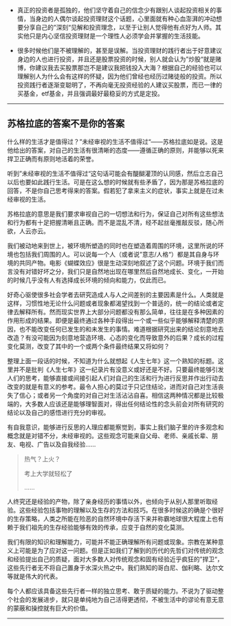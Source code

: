 - 真正的投资者是孤独的，他们坚守着自己的信念少有跟别人谈起投资相关的事情，当身边的人偶尔谈起投资理财这个话题，心里面就有种心血澎湃的冲动想要分享自己的”深刻“见解和投资理念，以至于让别人觉得他有点好为人师。其实他只是内心坚信投资理财是一个理性人必须学会并掌握的生活技能。

- 很多时候他们是不被理解的，甚至是误解。当投资理财的践行者出于好意建议身边的人也进行投资，并且还是股票投资的时候，别人就会认为”炒股“就是赌博，你建议我去买股票那岂不是建议我把钱投入大海？根据自己的经验也可以理解别人为什么会有这样的怀疑，因为他们曾经也经历过赌徒般的投资。所以投资践行者逐渐变聪明了，不再向毫无投资经验的人建议买股票，而已一律的买基金，etf基金，并且强调最好最稳妥的方式是定投。


---------

## 苏格拉底的答案不是你的答案


什么样的生活才是值得过？”未经审视的生活不值得过“——苏格拉底如是说。这是他给出的答案，对自己的生活有很清晰的态度——遵循正确的原则，并能够以死来捍卫正确而有原则地活着的荣誉。

听到”未经审视的生活不值得过“这句话可能会有醍醐灌顶的认同感，然后立志自己以后也要如此践行生活。可是在这么想的时候就有些矛盾了，因为那是苏格拉底的回答，不是你自己思考得来的答案。假若犯了拿来主义的症状，事实上就是在过未经审视的生活。

苏格拉底的意思是我们要求审视自己的一切想法和行为，保证自己对所有这些想法和行为都有十足把握清晰且正确。而不是混乱不清，经不起丝毫推敲反驳，随心所欲，人云亦云。

我们被动地来到世上，被环境所塑造的同时也在塑造着周围的环境，这里所说的环境也包括我们周围的人。可以说每一个人（或者说”意志/人格“）都是其自身与环境的共同产物。电影《蝴蝶效应》很是生动深刻地叙述了这个问题。环境于我们而言没有对错好坏之分，我们只是自然地出现在哪里然后自然地成长、变化，一开始的时候几乎没有人有选择成长环境的倾向和能力，仅此而已。

好奇心驱使很多社会学者去研究造成人与人之间差别的主要因素是什么。人类就是这样，习惯性地无论什么问题或者现象都渴望找到一个普适的，统一的结论或者定律去解释所有。然而现实世界上大部分问题都没有那么简单，往往是在多种因素的作用形成的结果。即便是最终通过各种手段得出一个或一些似乎能够解释清楚的原因，也不能改变任何已发生的和未发生的事情。难道根据研究出来的结论刻意地去改造？有没可能因为刻意地营造环境、心态的变化而导致意外的后果？成长的过程变化莫测，改变了其中的一个或两个条件最终结果又将如何？

整理上面一段话的时候，不知道为什么就想起《人生七年》这一个熟知的标题。这里并不是批判《人生七年》这一纪录片有没意义或好还是不好。只要最终能够引发人们的思考，能够直接或间接引起人们对自己的生活和行为进行反思并作出行动去改变的就是有意义的参考。最令人担心的莫过于只记住结论，进而对自己对生活丧失了信心；或者另一个角度的对自己对生活沾沾自喜。相信这两种情况都是比较极端的，大多数人应该还是能够理智面对，得出任何结论性的念头前会对所有研究的结论以及自己的感悟进行充分的审视。

有自我意识，能够进行反思的人理应都能察觉到，事实上我们脑子里的许多观念和概念就是对错不分，未经审视的。这些观念可能来自父母、老师、亲戚长辈、朋友、电视、广告以及自我经验……


> 热气？上火？
> 
> 考上大学就轻松了
> 
> ……

人终究还是经验的产物，除了亲身经历的事情以外，也倾向于从别人那里听取经验。这些经验包括事物的理解以及生存的方法和技巧。在很多时候这的确是个很好的生存策略，人类之所能在险恶的自然环境中存活下来并称霸地球很大程度上也有赖于我们祖先的生存经验能够有效的传承，应变于自然的变化莫测。

我们有限的知识和理解能力，可能并不能正确理解所有问题或现象。宗教在某种意义上可能是为了应对这一问题。但是正如我们了解到的历代的先哲们对传统的观念和经验提出自己的质疑，面对大多数人对传统观念和固有经验近乎疯狂的”捍卫“，这些先行者无不将自己置身于水深火热之中。我们熟知的哥白尼、伽利略、达尔文等就是伟大的代表。

每个人都应该具备这些先行者一样的独立思考、敢于质疑的能力。不说为了驱动整个社会的发展进步，就只是单纯地为自己活得更透彻，不被生活中的谬论有意无意的蒙蔽和操控就有巨大的价值。


---------